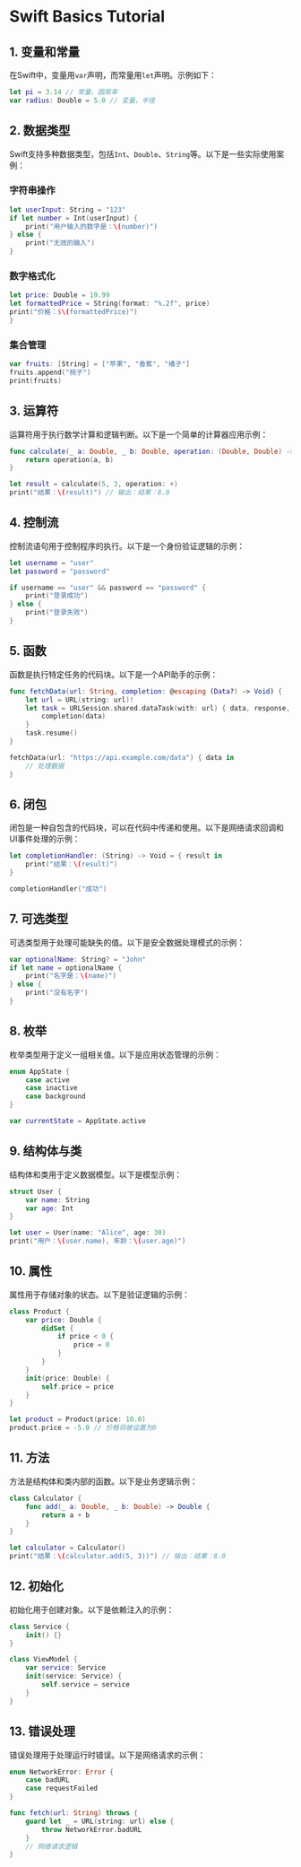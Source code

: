 # Swift Basics Tutorial

## 1. 变量和常量
在Swift中，变量用`var`声明，而常量用`let`声明。示例如下：

```swift
let pi = 3.14 // 常量，圆周率
var radius: Double = 5.0 // 变量，半径
```

## 2. 数据类型
Swift支持多种数据类型，包括`Int`、`Double`、`String`等。以下是一些实际使用案例：

### 字符串操作
```swift
let userInput: String = "123"
if let number = Int(userInput) {
    print("用户输入的数字是：\(number)")
} else {
    print("无效的输入")
}
```

### 数字格式化
```swift
let price: Double = 19.99
let formattedPrice = String(format: "%.2f", price)
print("价格：$\(formattedPrice)")
}
```

### 集合管理
```swift
var fruits: [String] = ["苹果", "香蕉", "橘子"]
fruits.append("桃子")
print(fruits)
```

## 3. 运算符
运算符用于执行数学计算和逻辑判断。以下是一个简单的计算器应用示例：

```swift
func calculate(_ a: Double, _ b: Double, operation: (Double, Double) -> Double) -> Double {
    return operation(a, b)
}

let result = calculate(5, 3, operation: +)
print("结果：\(result)") // 输出：结果：8.0
```

## 4. 控制流
控制流语句用于控制程序的执行。以下是一个身份验证逻辑的示例：

```swift
let username = "user"
let password = "password"

if username == "user" && password == "password" {
    print("登录成功")
} else {
    print("登录失败")
}
```

## 5. 函数
函数是执行特定任务的代码块。以下是一个API助手的示例：

```swift
func fetchData(url: String, completion: @escaping (Data?) -> Void) {
    let url = URL(string: url)! 
    let task = URLSession.shared.dataTask(with: url) { data, response, error in
        completion(data)
    }
    task.resume()
}

fetchData(url: "https://api.example.com/data") { data in
    // 处理数据
}
```

## 6. 闭包
闭包是一种自包含的代码块，可以在代码中传递和使用。以下是网络请求回调和UI事件处理的示例：

```swift
let completionHandler: (String) -> Void = { result in
    print("结果：\(result)")
}

completionHandler("成功")
```

## 7. 可选类型
可选类型用于处理可能缺失的值。以下是安全数据处理模式的示例：

```swift
var optionalName: String? = "John"
if let name = optionalName {
    print("名字是：\(name)")
} else {
    print("没有名字")
}
```

## 8. 枚举
枚举类型用于定义一组相关值。以下是应用状态管理的示例：

```swift
enum AppState {
    case active
    case inactive
    case background
}

var currentState = AppState.active
```

## 9. 结构体与类
结构体和类用于定义数据模型。以下是模型示例：

```swift
struct User {
    var name: String
    var age: Int
}

let user = User(name: "Alice", age: 30)
print("用户：\(user.name), 年龄：\(user.age)")
```

## 10. 属性
属性用于存储对象的状态。以下是验证逻辑的示例：

```swift
class Product {
    var price: Double {
        didSet {
            if price < 0 {
                price = 0
            }
        }
    }
    init(price: Double) {
        self.price = price
    }
}

let product = Product(price: 10.0)
product.price = -5.0 // 价格将被设置为0
```

## 11. 方法
方法是结构体和类内部的函数。以下是业务逻辑示例：

```swift
class Calculator {
    func add(_ a: Double, _ b: Double) -> Double {
        return a + b
    }
}

let calculator = Calculator()
print("结果：\(calculator.add(5, 3))") // 输出：结果：8.0
```

## 12. 初始化
初始化用于创建对象。以下是依赖注入的示例：

```swift
class Service {
    init() {}
}

class ViewModel {
    var service: Service
    init(service: Service) {
        self.service = service
    }
}
```

## 13. 错误处理
错误处理用于处理运行时错误。以下是网络请求的示例：

```swift
enum NetworkError: Error {
    case badURL
    case requestFailed
}

func fetch(url: String) throws {
    guard let _ = URL(string: url) else {
        throw NetworkError.badURL
    }
    // 网络请求逻辑
}
```


